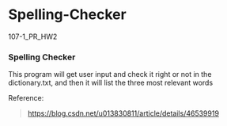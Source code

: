 # Spelling-Checker
107-1_PR_HW2
### Spelling Checker
This program will get user input and check it right or not in the dictionary.txt, and then it will list the three most relevant words

Reference:
>  https://blog.csdn.net/u013830811/article/details/46539919

